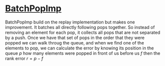 # [BatchPopImp](../../src/impl/BatchPopImp.cpp)
BatchPopImp build on the replay implementation but makes one improvement. It batches all directly following pops together. So instead of removing an element for each pop, it collects all pops that are not separated by a push. Once we have that set of pops in the order that they were popped we can walk throug the queue, and when we find one of the elements to pop, we can calculate the error by knowing its position in the queue $p$ how many elements were popped in front of us before us $f$ then the rank error $r = p - f$ 